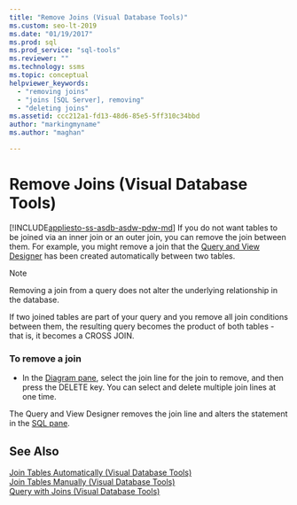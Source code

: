 ```yaml
---
title: "Remove Joins (Visual Database Tools)"
ms.custom: seo-lt-2019
ms.date: "01/19/2017"
ms.prod: sql
ms.prod_service: "sql-tools"
ms.reviewer: ""
ms.technology: ssms
ms.topic: conceptual
helpviewer_keywords: 
  - "removing joins"
  - "joins [SQL Server], removing"
  - "deleting joins"
ms.assetid: ccc212a1-fd13-48d6-85e5-5ff310c34bbd
author: "markingmyname"
ms.author: "maghan"

---
```

# Remove Joins (Visual Database Tools)
[!INCLUDE[appliesto-ss-asdb-asdw-pdw-md](../../includes/appliesto-ss-asdb-asdw-pdw-md.md)]
If you do not want tables to be joined via an inner join or an outer join, you can remove the join between them. For example, you might remove a join that the [Query and View Designer](../../ssms/visual-db-tools/query-and-view-designer-tools-visual-database-tools.md) has been created automatically between two tables.  
  
> [!NOTE]  
> Removing a join from a query does not alter the underlying relationship in the database.  
  
If two joined tables are part of your query and you remove all join conditions between them, the resulting query becomes the product of both tables - that is, it becomes a CROSS JOIN.  
  
### To remove a join  
  
-   In the [Diagram pane](../../ssms/visual-db-tools/diagram-pane-visual-database-tools.md), select the join line for the join to remove, and then press the DELETE key. You can select and delete multiple join lines at one time.  
  
The Query and View Designer removes the join line and alters the statement in the [SQL pane](../../ssms/visual-db-tools/sql-pane-visual-database-tools.md).  
  
## See Also  
[Join Tables Automatically &#40;Visual Database Tools&#41;](../../ssms/visual-db-tools/join-tables-automatically-visual-database-tools.md)  
[Join Tables Manually &#40;Visual Database Tools&#41;](../../ssms/visual-db-tools/join-tables-manually-visual-database-tools.md)  
[Query with Joins &#40;Visual Database Tools&#41;](../../ssms/visual-db-tools/query-with-joins-visual-database-tools.md)  
  
